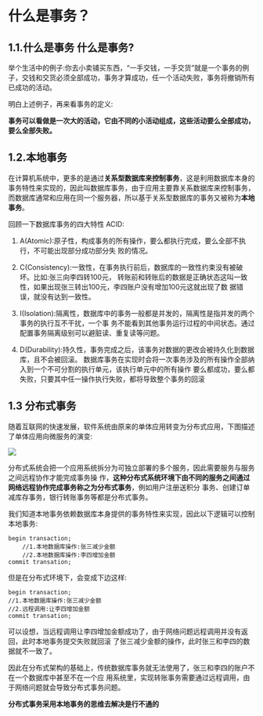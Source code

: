 # 什么是事务？

## 1.1.什么是事务 什么是事务?
举个生活中的例子:你去小卖铺买东西，“一手交钱，一手交货”就是一个事务的例子，交钱和交货必须全部成功，事务才算成功，任一个活动失败，事务将撤销所有已成功的活动。

明白上述例子，再来看事务的定义:

**事务可以看做是一次大的活动，它由不同的小活动组成，这些活动要么全部成功，要么全部失败。**

## 1.2.本地事务
在计算机系统中，更多的是通过**关系型数据库来控制事务**，这是利用数据库本身的事务特性来实现的，因此叫数据库事务，由于应用主要靠关系数据库来控制事务，而数据库通常和应用在同一个服务器，所以基于关系型数据库的事务又被称为**本地事务**。

回顾一下数据库事务的四大特性 ACID: 
1. A(Atomic):原子性，构成事务的所有操作，要么都执行完成，要么全部不执行，不可能出现部分成功部分失
败的情况。

2. C(Consistency):一致性，在事务执行前后，数据库的一致性约束没有被破坏。比如:张三向李四转100元， 转账前和转账后的数据是正确状态这叫一致性，如果出现张三转出100元，李四账户没有增加100元这就出现了数 据错误，就没有达到一致性。

3. I(Isolation):隔离性，数据库中的事务一般都是并发的，隔离性是指并发的两个事务的执行互不干扰，一个事 务不能看到其他事务运行过程的中间状态。通过配置事务隔离级别可以避脏读、重复读等问题。

4. D(Durability):持久性，事务完成之后，该事务对数据的更改会被持久化到数据库，且不会被回滚。 数据库事务在实现时会将一次事务涉及的所有操作全部纳入到一个不可分割的执行单元，该执行单元中的所有操作
要么都成功，要么都失败，只要其中任一操作执行失败，都将导致整个事务的回滚


## 1.3 分布式事务
随着互联网的快速发展，软件系统由原来的单体应用转变为分布式应用，下图描述了单体应用向微服务的演变:

![](https://oscimg.oschina.net/oscnet/up-1fb4ed0b3370d3900cc7fa45238055102e3.png)

分布式系统会把一个应用系统拆分为可独立部署的多个服务，因此需要服务与服务之间远程协作才能完成事务操
作，**这种分布式系统环境下由不同的服务之间通过网络远程协作完成事务称之为分布式事务**，例如用户注册送积分
事务、创建订单减库存事务，银行转账事务等都是分布式事务。

我们知道本地事务依赖数据库本身提供的事务特性来实现，因此以下逻辑可以控制本地事务:

```
begin transaction; 
    //1.本地数据库操作:张三减少金额 
    //2.本地数据库操作:李四增加金额
commit transation;
```
但是在分布式环境下，会变成下边这样:

```
begin transaction; 
//1.本地数据库操作:张三减少金额 
//2.远程调用:让李四增加金额
commit transation;
```

可以设想，当远程调用让李四增加金额成功了，由于网络问题远程调用并没有返回，此时本地事务提交失败就回滚
了张三减少金额的操作，此时张三和李四的数据就不一致了。

因此在分布式架构的基础上，传统数据库事务就无法使用了，张三和李四的账户不在一个数据库中甚至不在一个应
用系统里，实现转账事务需要通过远程调用，由于网络问题就会导致分布式事务问题。


**分布式事务采用本地事务的思维去解决是行不通的**